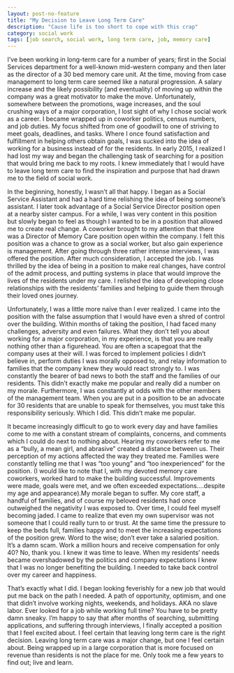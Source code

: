 ```yaml
---
layout: post-no-feature
title: "My Decision to Leave Long Term Care"
description: "Cause life is too short to cope with this crap"
category: social work
tags: [job search, social work, long term care, job, memory care]
---
```


 I’ve been working in long-term care for a number of years; first in the Social
 Services department for a well-known mid-western company and then later as the
 director of a 30 bed memory care unit. At the time, moving from case management
 to long term care seemed like a natural progression. A salary increase and the
 likely possibility (and eventuality) of moving up within the company was a
 great motivator to make the move. Unfortunately, somewhere between the
 promotions, wage increases, and the soul crushing ways of a major corporation,
 I lost sight of why I chose social work as a career. I became wrapped up in
 coworker politics, census numbers, and job duties. My focus shifted from one of
 goodwill to one of striving to meet goals, deadlines, and tasks. Where I once
 found satisfaction and fulfillment in helping others obtain goals, I was sucked
 into the idea of working for a business instead of for the residents. In early
 2015, I realized I had lost my way and began the challenging task of searching
 for a position that would bring me back to my roots. I knew immediately that I
 would have to leave long term care to find the inspiration and purpose that had
 drawn me to the field of social work.

 In the beginning, honestly, I wasn’t all that happy. I began as a Social
 Service Assistant and had a hard time relishing the idea of being someone’s
 assistant. I later took advantage of a Social Service Director position open at
 a nearby sister campus. For a while, I was very content in this position but
 slowly began to feel as though I wanted to be in a position that allowed me to
 create real change. A coworker brought to my attention that there was a
 Director of Memory Care position open within the company. I felt this position
 was a chance to grow as a social worker, but also gain experience is
 management. After going through three rather intense interviews, I was offered
 the position. After much consideration, I accepted the job. I was thrilled by
 the idea of being in a position to make real changes, have control of the admit
 process, and putting systems in place that would improve the lives of the
 residents under my care. I relished the idea of developing close relationships
 with the residents’ families and helping to guide them through their loved ones
 journey.

  Unfortunately, I was a little more naïve than I ever realized. I came into the
  position with the false assumption that I would have even a shred of control
  over the building. Within months of taking the position, I had faced many
  challenges, adversity and even failures. What they don’t tell you about
  working for a major corporation, in my experience, is that you are really
  nothing other than a figurehead. You are often a scapegoat that the company
  uses at their will. I was forced to implement policies I didn’t believe in,
  perform duties I was morally opposed to, and relay information to families
  that the company knew they would react strongly to. I was constantly the
  bearer of bad news to both the staff and the families of our residents. This
  didn’t exactly make me popular and really did a number on my morale.
  Furthermore, I was constantly at odds with the other members of the management
  team. When you are put in a position to be an advocate for 30 residents that
  are unable to speak for themselves, you must take this responsibility
  seriously. Which I did. This didn’t make me popular.

   It became increasingly difficult to go to work every day and have families
   come to me with a constant stream of complaints, concerns, and comments which
   I could do next to nothing about. Hearing my coworkers refer to me as a
   “bully, a mean girl, and abrasive” created a distance between us. Their
   perception of my actions affected the way they treated me. Families were
   constantly telling me that I was “too young” and “too inexperienced” for the
   position. (I would like to note that I, with my devoted memory care
   coworkers, worked hard to make the building successful. Improvements were
   made, goals were met, and we often exceeded expectations….despite my age and
   appearance).My morale began to suffer. My core staff, a handful of families,
   and of course my beloved residents had once outweighed the negativity I was
   exposed to. Over time, I could feel myself becoming jaded. I came to realize
   that even my own supervisor was not someone that I could really turn to or
   trust. At the same time the pressure to keep the beds full, families happy
   and to meet the increasing expectations of the position grew. Word to the
   wise; don’t ever take a salaried position. It’s a damn scam. Work a million
   hours and receive compensation for only 40? No, thank you. I knew it was time
   to leave. When my residents’ needs became overshadowed by the politics and
   company expectations I knew that I was no longer benefiting the building. I
   needed to take back control over my career and happiness.

   That’s exactly what I did. I began looking feverishly for a new job that
   would put me back on the path I needed.  A path of opportunity, optimism,
   and one that didn’t involve working nights, weekends, and holidays. AKA no
   slave labor. Ever looked for a job while working full time?  You have to be
   pretty damn sneaky.  I’m happy to say that after months of searching,
   submitting applications, and suffering through interviews, I finally
   accepted a position that I feel excited about. I feel certain that leaving
   long term care is the right decision. Leaving long term care was a major
   change, but one I feel certain about. Being wrapped up in a large
   corporation that is more focused on revenue than residents is not the place
   for me. Only took me a few years to find out; live and learn.   
